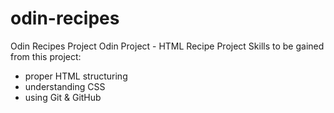 # odin-recipes
Odin Recipes Project
Odin Project - HTML Recipe Project
Skills to be gained from this project:
 - proper HTML structuring
 - understanding CSS
 - using Git & GitHub